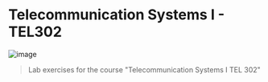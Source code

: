 # Telecommunication Systems I - TEL302

![image](https://github.com/atzel-ov/TelecommunicationSystems1/assets/83914255/44c899b2-7063-4cf4-b3c4-02c5256b549a)

>   Lab exercises for the course "Telecommunication Systems I TEL 302"




